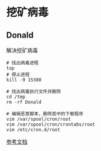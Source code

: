 # 挖矿病毒

## Donald

 解决挖矿病毒

```shell
# 找出病毒进程
top
# 停止进程
kill -9 15380

# 找出病毒执行文件并删除
cd /tmp
rm -rf Donald

# 编辑恶意脚本，删除其中的下载程序
vim /var/spool/cron/root
vim /var/spool/cron/crontabs/root
vim /etc/cron.d/root
```



[参考文档](https://helpcdn.aliyun.com/knowledge_detail/41206.html)

